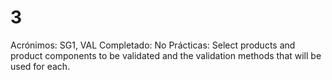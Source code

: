# 3

Acrónimos: SG1, VAL
Completado: No
Prácticas: Select products and product components to be validated and the validation methods that will be used for each.